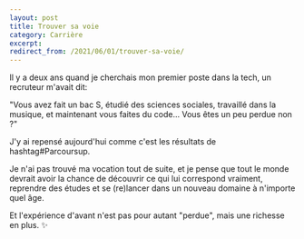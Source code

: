 ```yaml
---
layout: post
title: Trouver sa voie
category: Carrière
excerpt:
redirect_from: /2021/06/01/trouver-sa-voie/
---
```


Il y a deux ans quand je cherchais mon premier poste dans la tech, un recruteur m'avait dit:

"Vous avez fait un bac S, étudié des sciences sociales, travaillé dans la musique, et maintenant vous faites du code... Vous êtes un peu perdue non ?"

J'y ai repensé aujourd'hui comme c'est les résultats de hashtag#Parcoursup.

Je n'ai pas trouvé ma vocation tout de suite, et je pense que tout le monde devrait avoir la chance de découvrir ce qui lui correspond vraiment, reprendre des études et se (re)lancer dans un nouveau domaine à n'importe quel âge.

Et l'expérience d'avant n'est pas pour autant "perdue", mais une richesse en plus. ✨